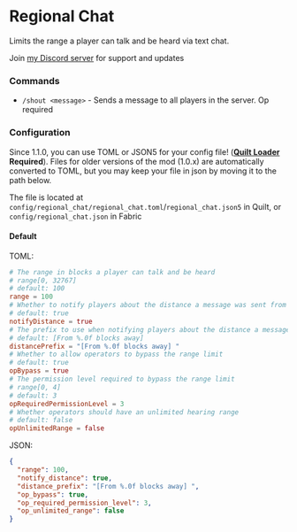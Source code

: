 # Regional Chat
Limits the range a player can talk and be heard via text chat.

Join [my Discord server](https://discord.gg/PuqmUMaJWk) for support and updates

### Commands
- `/shout <message>` - Sends a message to all players in the server. Op required

### Configuration
Since 1.1.0, you can use TOML or JSON5 for your config file! (**[Quilt Loader](https://quiltmc.org/) Required**).
Files for older versions of the mod (1.0.x) are automatically converted to TOML, but you may keep your file in json by moving it to the path below.

The file is located at `config/regional_chat/regional_chat.toml`/`regional_chat.json5` in Quilt, or `config/regional_chat.json` in Fabric

#### Default
TOML:
```toml
# The range in blocks a player can talk and be heard
# range[0, 32767]
# default: 100
range = 100
# Whether to notify players about the distance a message was sent from
# default: true
notifyDistance = true
# The prefix to use when notifying players about the distance a message was sent from
# default: [From %.0f blocks away] 
distancePrefix = "[From %.0f blocks away] "
# Whether to allow operators to bypass the range limit
# default: true
opBypass = true
# The permission level required to bypass the range limit
# range[0, 4]
# default: 3
opRequiredPermissionLevel = 3
# Whether operators should have an unlimited hearing range
# default: false
opUnlimitedRange = false
```

JSON:
```json
{
  "range": 100,
  "notify_distance": true,
  "distance_prefix": "[From %.0f blocks away] ",
  "op_bypass": true,
  "op_required_permission_level": 3,
  "op_unlimited_range": false
}
```
